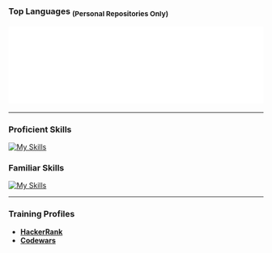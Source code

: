 <!-- TODO: https://docs.github.com/en/actions/monitoring-and-troubleshooting-workflows/monitoring-workflows/adding-a-workflow-status-badge -->
### Top Languages <sub>(Personal Repositories Only)</sub>
![Metrics](/github-metrics.svg)  
<!-- Playground: https://metrics.lecoq.io -->

---

### Proficient Skills
[![My Skills](https://skillicons.dev/icons?i=go,postgres,html,css,bash,wordpress,vscode,cloudflare,github,debian,raspberrypi&perline=8)](https://github.com/JonVojtush)

### Familiar Skills
[![My Skills](https://skillicons.dev/icons?i=js,jquery,md,bootstrap,wasm,python,regex,mysql,sass,php,docker,gcp&perline=8)](https://github.com/JonVojtush)

<!--
  ### Future Skills
  [![My Skills](https://skillicons.dev/icons?i=git,ts,react,azure,nextjs,graphql,nodejs,githubactions,kali,postman,pytorch,tensorflow,sqlite,nginx&perline=9)](https://github.com/JonVojtush)
-->

---

### Training Profiles
* __[HackerRank](https://hackerrank.com/profile/jonathanvojtush)__
* __[Codewars](https://codewars.com/users/JonathanVojtush)__

<!--
  ### Check out some software...
  - ✅ [programs](https://github.com/stars/JonVojtush/lists/programs-i-use) that I'm using.
  - ✅ [resources](https://github.com/stars/JonVojtush/lists/software-extensions-i-use) that I'm using.
  - 💡 [I'm interested in trying](https://github.com/stars/JonVojtush/lists/interested-in).
  - 🗂️ [I've tried & may revisit](https://github.com/stars/JonVojtush/lists/archives).
  - 🧾 in [curated lists & cheatsheets](https://github.com/stars/JonVojtush/lists/lists-cheat-sheets).
-->
